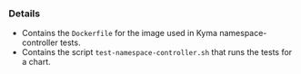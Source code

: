 ### Details
- Contains the `Dockerfile` for the image used in Kyma namespace-controller tests.
- Contains the script `test-namespace-controller.sh` that runs the tests for a chart.
